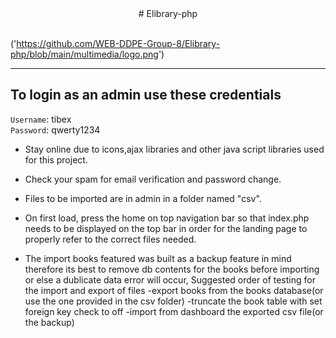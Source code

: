 <center> # Elibrary-php </center> <br>

('https://github.com/WEB-DDPE-Group-8/Elibrary-php/blob/main/multimedia/logo.png')


---
## To login as an admin use these credentials
`Username`: tibex <br>
`Password`: qwerty1234

- Stay online due to icons,ajax libraries and other java script libraries used for this project.  
- Check your spam for email verification and password change.
- Files to be imported are in admin in a folder named "csv".
- On first load, press the home on top navigation bar so that index.php needs to be displayed on the top bar in order for the landing page to properly refer to the correct files needed.

- The import books featured was built as a backup feature in mind therefore its best to remove db contents for the books before importing or else a dublicate data error will occur,
Suggested order of testing for the import and export of files
  -export books from the books database(or use the one provided in the csv folder)
  -truncate the book table with set foreign key check to off
  -import from dashboard the exported csv file(or the backup)
